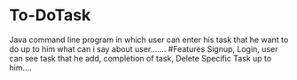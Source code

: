 # To-DoTask
Java command line program in which user can enter his  task that he want to do up to him what can i say about user.......
#Features
Signup, Login, user can see task that he add, completion of task, Delete Specific Task up to him....
